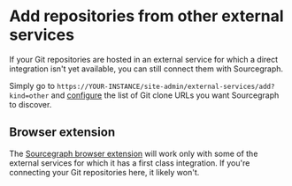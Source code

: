 # Add repositories from other external services

If your Git repositories are hosted in an external service for which a direct integration isn't yet available, you can still connect them with Sourcegraph.

Simply go to `https://YOUR-INSTANCE/site-admin/external-services/add?kind=other` and [configure](https://docs.sourcegraph.com/admin/site_config/all#otherexternalserviceconnection-object) the list of Git clone URLs you want Sourcegraph to discover.

## Browser extension

The [Sourcegraph browser extension](browser_extension.md) will work only with some of the external services for which it has a first class integration. If you're connecting your Git repositories here, it likely won't.
